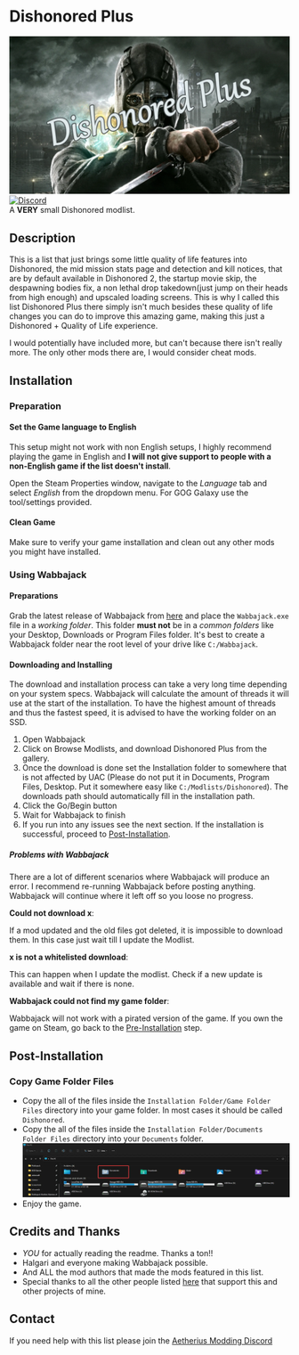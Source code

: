 # Dishonored Plus

![Dishonored Plus](./assets/images/Dishonored_Plus.webp)  
[![Discord](https://img.shields.io/discord/1132691434420576337?style=for-the-badge&label=Aetherius%20Modding)](https://discord.gg/aetherius-modding)  
A **VERY** small Dishonored modlist.

## Description

This is a list that just brings some little quality of life features into Dishonored, the mid mission stats page and detection and kill notices, that are by default available in Dishonored 2, the startup movie skip, the despawning bodies fix, a non lethal drop takedown(just jump on their heads from high enough) and upscaled loading screens. This is why I called this list Dishonored Plus there simply isn't much besides these quality of life changes you can do to improve this amazing game, making this just a Dishonored + Quality of Life experience.

I would potentially have included more, but can't because there isn't really more.
The only other mods there are, I would consider cheat mods.

## Installation

### Preparation

#### Set the Game language to English

This setup might not work with non English setups, I highly recommend playing the game in English and **I will not give support to people with a non-English game if the list doesn't install**.

Open the Steam Properties window, navigate to the _Language_ tab and select _English_ from the dropdown menu.
For GOG Galaxy use the tool/settings provided.

#### Clean Game

Make sure to verify your game installation and clean out any other mods you might have installed.

### Using Wabbajack

#### Preparations

Grab the latest release of Wabbajack from [here](https://www.wabbajack.org/#/) and place the `Wabbajack.exe` file in a _working folder_. This folder **must not** be in a _common folders_ like your Desktop, Downloads or Program Files folder. It's best to create a Wabbajack folder near the root level of your drive like `C:/Wabbajack`.

#### Downloading and Installing

The download and installation process can take a very long time depending on your system specs. Wabbajack will calculate the amount of threads it will use at the start of the installation. To have the highest amount of threads and thus the fastest speed, it is advised to have the working folder on an SSD.

1. Open Wabbajack
2. Click on Browse Modlists, and download Dishonored Plus from the gallery.
3. Once the download is done set the Installation folder to somewhere that is not affected by UAC (Please do not put it in Documents, Program Files, Desktop. Put it somewhere easy like `C:/Modlists/Dishonored`). The downloads path should automatically fill in the installation path.
4. Click the Go/Begin button
5. Wait for Wabbajack to finish
6. If you run into any issues see the next section. If the installation is successful, proceed to [Post-Installation](#post-installation).

##### Problems with Wabbajack

There are a lot of different scenarios where Wabbajack will produce an error. I recommend re-running Wabbajack before posting anything. Wabbajack will continue where it left off so you loose no progress.

**Could not download x**:

If a mod updated and the old files got deleted, it is impossible to download them. In this case just wait till I update the Modlist.

**x is not a whitelisted download**:

This can happen when I update the modlist. Check if a new update is available and wait if there is none.

**Wabbajack could not find my game folder**:

Wabbajack will not work with a pirated version of the game. If you own the game on Steam, go back to the [Pre-Installation](#pre-installation) step.

## Post-Installation

### Copy Game Folder Files

- Copy the all of the files inside the `Installation Folder/Game Folder Files` directory into your game folder.  In most cases it should be called `Dishonored`.
- Copy the all of the files inside the `Installation Folder/Documents Folder Files` directory into your `Documents` folder.
![Documents Folder](./assets/images/Documents_Folder.webp)
- Enjoy the game.

## Credits and Thanks

- _YOU_ for actually reading the readme. Thanks a ton!!
- Halgari and everyone making Wabbajack possible.
- And ALL the mod authors that made the mods featured in this list.
- Special thanks to all the other people listed [here](https://eziothedeadpoet.github.io/AboutMe/HALLOFFAME.html) that support this and other projects of mine.

## Contact

If you need help with this list please join the [Aetherius Modding Discord](https://discord.gg/aetherius-modding)
